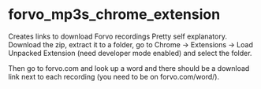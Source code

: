 # forvo_mp3s_chrome_extension
Creates links to download Forvo recordings
Pretty self explanatory. Download the zip, extract it to a folder, go to Chrome -> Extensions -> Load Unpacked Extension (need developer mode enabled) and select the folder.

Then go to forvo.com and look up a word and there should be a download link next to each recording (you need to be on forvo.com/word/).
